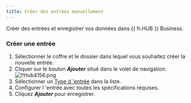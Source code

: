 ```yaml
---
title: Créer des entrées manuellement
---
```

Créer des entrées et enregistrer vos données dans {{ fr.HUB }} Business.  

### Créer une entrée 

1. Sélectionner le coffre et le dossier dans lequel vous souhaitez créer la nouvelle entrée. 
1. Cliquer sur le bouton ***Ajouter*** situé dans le volet de navigation.  
![!!Hub4156.png](https://webdevolutions.azureedge.net/docs/fr/hub/Hub4156.png) 
1. Sélectionner un [Type d 'entrée](/fr/hub/web-interface/hub-overview/entries/entry-type/) dans la liste. 
1. Configurer l 'entrée avec toutes les spécifications requises. 
1. Cliquez ***Ajouter*** pour enregistrer. 

